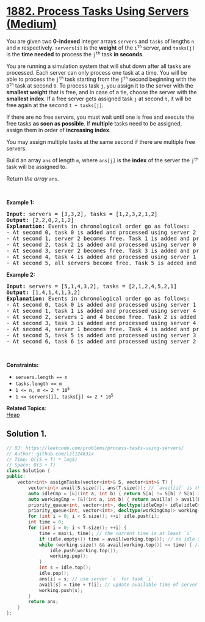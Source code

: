 # [1882. Process Tasks Using Servers (Medium)](https://leetcode.com/problems/process-tasks-using-servers/)

<p>You are given two <strong>0-indexed</strong> integer arrays <code>servers</code> and <code>tasks</code> of lengths <code>n</code>​​​​​​ and <code>m</code>​​​​​​ respectively. <code>servers[i]</code> is the <strong>weight</strong> of the <code>i<sup>​​​​​​th</sup></code>​​​​ server, and <code>tasks[j]</code> is the <strong>time needed</strong> to process the <code>j<sup>​​​​​​th</sup></code>​​​​ task <strong>in seconds</strong>.</p>

<p>You are running a simulation system that will shut down after all tasks are processed. Each server can only process one task at a time. You will be able to process the <code>j<sup>th</sup></code> task starting from the <code>j<sup>th</sup></code> second beginning with the <code>0<sup>th</sup></code> task at second <code>0</code>. To process task <code>j</code>, you assign it to the server with the <strong>smallest weight</strong> that is free, and in case of a tie, choose the server with the <strong>smallest index</strong>. If a free server gets assigned task <code>j</code> at second <code>t</code>,​​​​​​ it will be free again at the second <code>t + tasks[j]</code>.</p>

<p>If there are no free servers, you must wait until one is free and execute the free tasks <strong>as soon as possible</strong>. If <strong>multiple</strong> tasks need to be assigned, assign them in order of <strong>increasing index</strong>.</p>

<p>You may assign multiple tasks at the same second if there are multiple free servers.</p>

<p>Build an array <code>ans</code>​​​​ of length <code>m</code>, where <code>ans[j]</code> is the <strong>index</strong> of the server the <code>j<sup>​​​​​​th</sup></code> task will be assigned to.</p>

<p>Return <em>the array </em><code>ans</code>​​​​.</p>

<p>&nbsp;</p>
<p><strong>Example 1:</strong></p>

<pre><strong>Input:</strong> servers = [3,3,2], tasks = [1,2,3,2,1,2]
<strong>Output:</strong> [2,2,0,2,1,2]
<strong>Explanation: </strong>Events in chronological order go as follows:
- At second 0, task 0 is added and processed using server 2 until second 1.
- At second 1, server 2 becomes free. Task 1 is added and processed using server 2 until second 3.
- At second 2, task 2 is added and processed using server 0 until second 5.
- At second 3, server 2 becomes free. Task 3 is added and processed using server 2 until second 5.
- At second 4, task 4 is added and processed using server 1 until second 5.
- At second 5, all servers become free. Task 5 is added and processed using server 2 until second 7.</pre>

<p><strong>Example 2:</strong></p>

<pre><strong>Input:</strong> servers = [5,1,4,3,2], tasks = [2,1,2,4,5,2,1]
<strong>Output:</strong> [1,4,1,4,1,3,2]
<strong>Explanation: </strong>Events in chronological order go as follows: 
- At second 0, task 0 is added and processed using server 1 until second 2.
- At second 1, task 1 is added and processed using server 4 until second 2.
- At second 2, servers 1 and 4 become free. Task 2 is added and processed using server 1 until second 4. 
- At second 3, task 3 is added and processed using server 4 until second 7.
- At second 4, server 1 becomes free. Task 4 is added and processed using server 1 until second 9. 
- At second 5, task 5 is added and processed using server 3 until second 7.
- At second 6, task 6 is added and processed using server 2 until second 7.
</pre>

<p>&nbsp;</p>
<p><strong>Constraints:</strong></p>

<ul>
	<li><code>servers.length == n</code></li>
	<li><code>tasks.length == m</code></li>
	<li><code>1 &lt;= n, m &lt;= 2 * 10<sup>5</sup></code></li>
	<li><code>1 &lt;= servers[i], tasks[j] &lt;= 2 * 10<sup>5</sup></code></li>
</ul>


**Related Topics**:  
[Heap](https://leetcode.com/tag/heap/)

## Solution 1.

```cpp
// OJ: https://leetcode.com/problems/process-tasks-using-servers/
// Author: github.com/lzl124631x
// Time: O((S + T) * logS)
// Space: O(S + T)
class Solution {
public:
    vector<int> assignTasks(vector<int>& S, vector<int>& T) {
        vector<int> avail(S.size()), ans(T.size()); // `avail[i]` is the next available time of server i
        auto idleCmp = [&](int a, int b) { return S[a] != S[b] ? S[a] > S[b] : a > b; }; // the idle server with smallest weight and index is at the top
        auto workingCmp = [&](int a, int b) { return avail[a] > avail[b]; }; // The working server with the smallest available time is at the top
        priority_queue<int, vector<int>, decltype(idleCmp)> idle(idleCmp);
        priority_queue<int, vector<int>, decltype(workingCmp)> working(workingCmp);
        for (int i = 0; i < S.size(); ++i) idle.push(i);
        int time = 0;
        for (int i = 0; i < T.size(); ++i) {
            time = max(i, time); // the current time is at least `i`
            if (idle.empty()) time = avail[working.top()]; // no idle servers, jump to the next available time
            while (working.size() && avail[working.top()] <= time) { // collect all the idle servers
                idle.push(working.top());
                working.pop();
            }
            int s = idle.top();
            idle.pop();
            ans[i] = s; // use server `s` for task `i`
            avail[s] = time + T[i]; // update available time of server `s` as current time + T[i]
            working.push(s);
        }
        return ans;
    }
};
```